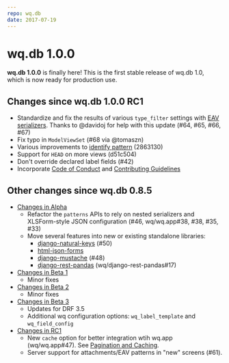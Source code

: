 ```yaml
---
repo: wq.db
date: 2017-07-19
---
```


# wq.db 1.0.0

**wq.db 1.0.0** is finally here!  This is the first stable release of wq.db 1.0, which is now ready for production use. 

## Changes since wq.db 1.0.0 RC1
 * Standardize and fix the results of various `type_filter` settings with [EAV serializers](../guides/eav-vs-relational.md).  Thanks to @davidoj for help with this update (#64, #65, #66, #67)
 * Fix typo in `ModelViewSet` (#68 via @tomaszn)
 * Various improvements to [identify pattern](../wq.db/patterns.md) (2863130)
 * Support for `HEAD` on more views (d51c504)
 * Don't override declared label fields (#42)
 * Incorporate [Code of Conduct](https://github.com/wq/wq.db/blob/master/CODE_OF_CONDUCT.md) and [Contributing Guidelines](https://github.com/wq/wq.db/blob/master/CONTRIBUTING.md)

##  Other changes since wq.db 0.8.5

* [Changes in Alpha](./wq.db-1.0.0a1.md)
  * Refactor the `patterns` APIs to rely on nested serializers and XLSForm-style JSON configuration (#46, wq/wq.app#38, #38, #35, #33)
  * Move several features into new or existing standalone libraries:
     * [django-natural-keys](https://github.com/wq/django-natural-keys) (#50)
     * [html-json-forms](https://github.com/wq/html-json-forms)
     * [django-mustache](https://github.com/wq/django-mustache) (#48)
     * [django-rest-pandas](https://github.com/wq/django-rest-pandas) (wq/django-rest-pandas#17)
 * [Changes in Beta 1](./wq.db-1.0.0b1.md)
   * Minor fixes
 * [Changes in Beta 2](./wq.db-1.0.0b2.md)
   * Minor fixes
 * [Changes in Beta 3](./wq.db-1.0.0b2.md)
   * Updates for DRF 3.5
   * Additional wq configuration options: `wq_label_template` and `wq_field_config`
 * [Changes in RC1](./wq.db-1.0.0rc1.md)
   * New `cache` option for better integration wtih wq.app (wq/wq.app#47).  See [Pagination and Caching](../config.md).
   * Server support for attachments/EAV patterns in "new" screens (#61).
